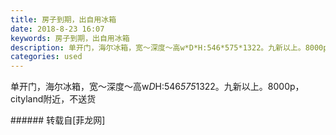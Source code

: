 ```yaml
---
title: 房子到期，出自用冰箱
date: 2018-8-23 16:07
keywords: 房子到期，出自用冰箱
description: 单开门，海尔冰箱，宽～深度～高w*D*H:546*575*1322。九新以上。8000p，cityland附近，不送货
categories: used
---
```

<td class="t_f" id="postmessage_1679630">

单开门，海尔冰箱，宽～深度～高w*D*H:546*575*1322。九新以上。8000p，cityland附近，不送货<br/>
<img alt="" border="0" class="zoom" data-cf-modified-9494ba32058241c99beb7c52-="" file="http://www.flw.ph/data/appbyme/upload/image/201808/23/jSLxFKR9jKZA.jpg" id="aimg_oArep" lazyloadthumb="1" onclick="" onmouseover="" src="http://www.flw.ph/data/appbyme/upload/image/201808/23/jSLxFKR9jKZA.jpg"/><br/>
<img alt="" border="0" class="zoom" data-cf-modified-9494ba32058241c99beb7c52-="" file="http://www.flw.ph/data/appbyme/upload/image/201808/23/6fGbPmgYVGKg.jpg" id="aimg_MIK1i" lazyloadthumb="1" onclick="" onmouseover="" src="http://www.flw.ph/data/appbyme/upload/image/201808/23/6fGbPmgYVGKg.jpg"/><br/>
<img alt="" border="0" class="zoom" data-cf-modified-9494ba32058241c99beb7c52-="" file="http://www.flw.ph/data/appbyme/upload/image/201808/23/NbsSgv9hBinG.jpg" id="aimg_rFFnt" lazyloadthumb="1" onclick="" onmouseover="" src="http://www.flw.ph/data/appbyme/upload/image/201808/23/NbsSgv9hBinG.jpg"/><br/>
</td>
###### 转载自[菲龙网]